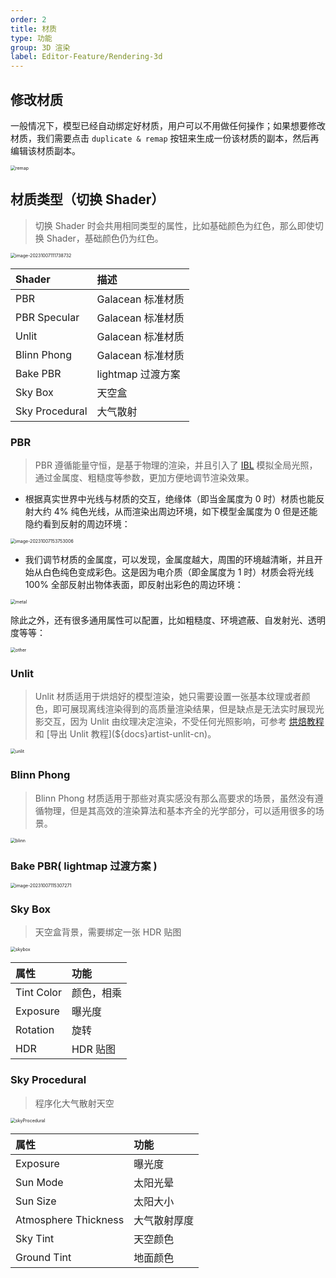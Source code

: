 ```yaml
---
order: 2
title: 材质
type: 功能
group: 3D 渲染
label: Editor-Feature/Rendering-3d
---
```


## 修改材质

一般情况下，模型已经自动绑定好材质，用户可以不用做任何操作；如果想要修改材质，我们需要点击 `duplicate & remap` 按钮来生成一份该材质的副本，然后再编辑该材质副本。

<img src="https://gw.alipayobjects.com/zos/OasisHub/1f5caa3a-bc01-419f-83c0-dd0ef12692bf/remap.gif" alt="remap" style="zoom:50%;" />

## 材质类型（切换 Shader）

> 切换 Shader 时会共用相同类型的属性，比如基础颜色为红色，那么即使切换 Shader，基础颜色仍为红色。

<img src="https://gw.alipayobjects.com/zos/OasisHub/87453ef7-2a75-4f7c-9f87-330961f6af0b/image-20231007111738732.png" alt="image-20231007111738732" style="zoom:50%;" />

| Shader         | 描述              |
| :------------- | :---------------- |
| PBR            | Galacean 标准材质 |
| PBR Specular   | Galacean 标准材质 |
| Unlit          | Galacean 标准材质 |
| Blinn Phong    | Galacean 标准材质 |
| Bake PBR       | lightmap 过渡方案 |
| Sky Box        | 天空盒            |
| Sky Procedural | 大气散射          |

### PBR

> PBR 遵循能量守恒，是基于物理的渲染，并且引入了 [IBL](${docs}light-cn#ibl-镜面反射) 模拟全局光照，通过金属度、粗糙度等参数，更加方便地调节渲染效果。

- 根据真实世界中光线与材质的交互，绝缘体（即当金属度为 0 时）材质也能反射大约 4% 纯色光线，从而渲染出周边环境，如下模型金属度为 0 但是还能隐约看到反射的周边环境：

<img src="https://gw.alipayobjects.com/zos/OasisHub/1017d75b-03a3-4c06-8971-524544373429/image-20231007153753006.png" alt="image-20231007153753006" style="zoom:50%;" />

- 我们调节材质的金属度，可以发现，金属度越大，周围的环境越清晰，并且开始从白色纯色变成彩色。这是因为电介质（即金属度为 1 时）材质会将光线 100% 全部反射出物体表面，即反射出彩色的周边环境：

<img src="https://gw.alipayobjects.com/zos/OasisHub/711f8b97-247c-465e-8cf2-4896b0c78534/metal.gif" alt="metal" style="zoom:50%;" />

除此之外，还有很多通用属性可以配置，比如粗糙度、环境遮蔽、自发射光、透明度等等：

<img src="https://gw.alipayobjects.com/zos/OasisHub/4806589e-386f-404a-82e5-d273e98b707d/other.gif" alt="other" style="zoom:50%;" />

### Unlit

> Unlit 材质适用于烘焙好的模型渲染，她只需要设置一张基本纹理或者颜色，即可展现离线渲染得到的高质量渲染结果，但是缺点是无法实时展现光影交互，因为 Unlit 由纹理决定渲染，不受任何光照影响，可参考 [烘焙教程](${docs}artist-bake-cn) 和 [导出 Unlit 教程](${docs}artist-unlit-cn)。

<img src="https://gw.alipayobjects.com/zos/OasisHub/6be78a08-3075-4cd1-8cad-9757fc34f695/unlit.gif" alt="unlit" style="zoom:50%;" />

### Blinn Phong

> Blinn Phong 材质适用于那些对真实感没有那么高要求的场景，虽然没有遵循物理，但是其高效的渲染算法和基本齐全的光学部分，可以适用很多的场景。

<img src="https://gw.alipayobjects.com/zos/OasisHub/eaa93827-29a4-46ad-b9d3-f179fa200c57/blinn.gif" alt="blinn" style="zoom:50%;" />

### Bake PBR( lightmap 过渡方案 )

<img src="https://gw.alipayobjects.com/zos/OasisHub/1617230c-0e2c-419a-ae49-7c60b2220a9d/image-20231007115307271.png" alt="image-20231007115307271" style="zoom:50%;" />

### Sky Box

> 天空盒背景，需要绑定一张 HDR 贴图

<img src="https://gw.alipayobjects.com/zos/OasisHub/3e7d376f-c8a4-4200-b859-d1a8db1859fe/skybox.gif" alt="skybox" style="zoom:50%;" />

| 属性       | 功能       |
| :--------- | :--------- |
| Tint Color | 颜色，相乘 |
| Exposure   | 曝光度     |
| Rotation   | 旋转       |
| HDR        | HDR 贴图   |

### Sky Procedural

> 程序化大气散射天空

<img src="https://gw.alipayobjects.com/zos/OasisHub/cee919e3-07dc-4dec-9d7a-4dafd0a2cb90/skyProcedural.gif" alt="skyProcedural" style="zoom:50%;" />

| 属性                 | 功能         |
| :------------------- | :----------- |
| Exposure             | 曝光度       |
| Sun Mode             | 太阳光晕     |
| Sun Size             | 太阳大小     |
| Atmosphere Thickness | 大气散射厚度 |
| Sky Tint             | 天空颜色     |
| Ground Tint          | 地面颜色     |

